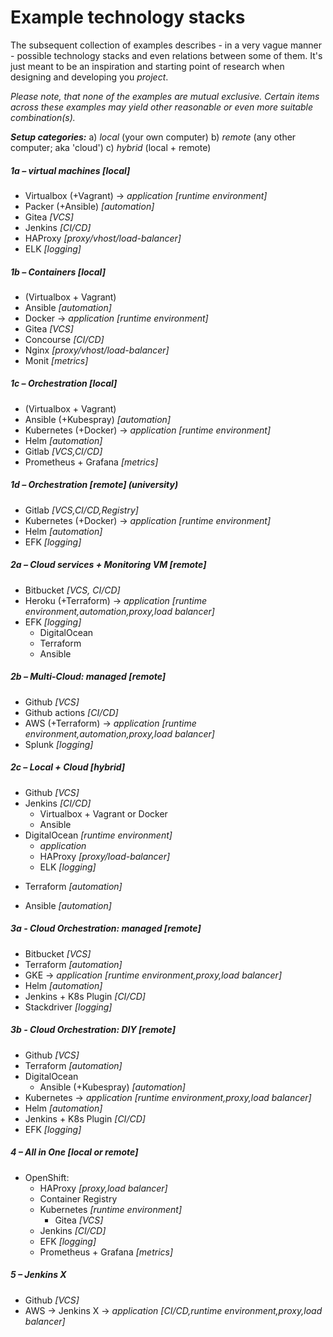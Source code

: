 Example technology stacks
=========================

The subsequent collection of examples describes - in a very vague manner - possible technology stacks and even relations
between some of them. It's just meant to be an inspiration and starting point of research when designing and developing
you *project*.

*Please note, that none of the examples are mutual exclusive. Certain items across these examples may yield other
reasonable or even more suitable combination(s).*

__*Setup categories:*__
a) *local* (your own computer)
b) *remote* (any other computer; aka 'cloud')
c) *hybrid* (local + remote)


##### 1a – virtual machines *[local]*

* Virtualbox (+Vagrant) -> *application*    *[runtime environment]*
* Packer (+Ansible)                         *[automation]*
* Gitea                                     *[VCS]*
* Jenkins                                   *[CI/CD]*
* HAProxy                                   *[proxy/vhost/load-balancer]*
* ELK                                       *[logging]*


##### 1b – Containers *[local]*

* (Virtualbox + Vagrant)    
* Ansible                   *[automation]*
* Docker -> *application*   *[runtime environment]*
* Gitea                     *[VCS]*
* Concourse                 *[CI/CD]*
* Nginx                     *[proxy/vhost/load-balancer]*
* Monit                     *[metrics]*


##### 1c – Orchestration *[local]*

* (Virtualbox + Vagrant)
* Ansible (+Kubespray)                      *[automation]*
* Kubernetes (+Docker) -> *application*     *[runtime environment]*
* Helm                                      *[automation]*
* Gitlab                                    *[VCS,CI/CD]*
* Prometheus + Grafana                      *[metrics]*


##### 1d – Orchestration *[remote]* (university)

* Gitlab                                    *[VCS,CI/CD,Registry]*
* Kubernetes (+Docker) -> *application*     *[runtime environment]*
* Helm                                      *[automation]*
* EFK                                       *[logging]*


##### 2a – Cloud services + Monitoring VM *[remote]*

* Bitbucket                                *[VCS, CI/CD]*
* Heroku (+Terraform) -> *application*     *[runtime environment,automation,proxy,load balancer]*
* EFK                                      *[logging]*
  + DigitalOcean            
  + Terraform
  * Ansible


##### 2b – Multi-Cloud: managed *[remote]*

* Github                                *[VCS]*
* Github actions                        *[CI/CD]*
* AWS (+Terraform) -> *application*     *[runtime environment,automation,proxy,load balancer]*
* Splunk                                *[logging]*


##### 2c – Local + Cloud *[hybrid]*

* Github                            *[VCS]*
* Jenkins                           *[CI/CD]*
  + Virtualbox + Vagrant or Docker
  + Ansible
* DigitalOcean                      *[runtime environment]*
    * *application*
    * HAProxy                       *[proxy/load-balancer]*
    * ELK                           *[logging]*
+ Terraform                         *[automation]*
* Ansible                           *[automation]*


##### 3a - Cloud Orchestration: managed *[remote]*

* Bitbucket                 *[VCS]*
* Terraform                 *[automation]*
* GKE -> *application*      *[runtime environment,proxy,load balancer]*
* Helm                      *[automation]*
* Jenkins + K8s Plugin      *[CI/CD]*
* Stackdriver               *[logging]*


##### 3b - Cloud Orchestration: DIY *[remote]*

* Github                            *[VCS]*
* Terraform                         *[automation]*
* DigitalOcean
    * Ansible (+Kubespray)          *[automation]*
* Kubernetes -> *application*       *[runtime environment,proxy,load balancer]*
* Helm                              *[automation]*
* Jenkins + K8s Plugin              *[CI/CD]*
* EFK                               *[logging]*


##### 4 – All in One *[local or remote]*

* OpenShift:
    * HAProxy                   *[proxy,load balancer]*
    * Container Registry
    * Kubernetes                *[runtime environment]*
      + Gitea                   *[VCS]*
    * Jenkins                   *[CI/CD]*
    * EFK                       *[logging]*
    * Prometheus + Grafana      *[metrics]*


##### 5 – Jenkins X 

* Github                                *[VCS]*
* AWS -> Jenkins X -> *application*     *[CI/CD,runtime environment,proxy,load balancer]*
